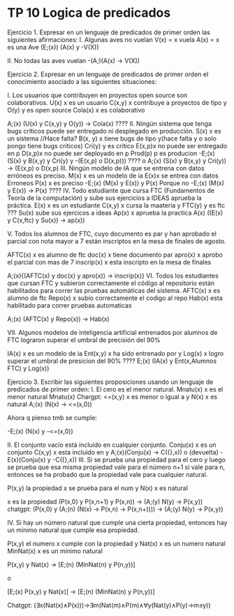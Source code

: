 # TP 10 Logica de predicados

Ejercicio 1.  Expresar en un lenguaje de predicados de primer orden las siguientes afirmaciones: 
I.  Algunas aves no vuelan 
V(x) = x vuela
A(x) = x es una Ave
(E;(x)) (A(x) y -V(X))

II.  No todas las aves vuelan
-(A;)(A(x) -> V(X))

Ejercicio 2. Expresar en un lenguaje de predicados de primer orden el conocimiento asociado a 
las siguientes situaciones: 

I.  Los usuarios que contribuyen en proyectos open source son colaborativos.
U(x) x es un usuario
C(x,y) x contribuye a proyectos de tipo y
O(y) y es open source
Cola(x) x es colaborativo

A;(x) (U(x) y C(x,y) y O(y)) -> Cola(x) ????
II.  Ningún sistema que tenga bugs críticos puede ser entregado ni desplegado en 
producción. 
S(x) x es un sistema //Hace falta?
B(x, y) x tiene bugs de tipo y(hace falta y o solo pongo tiene bugs criticos)
Cri(y) y es critico
E(x,p)x no puede ser entregado en p
D(x,p)x no puede ser deployado en p
Prod(p) p es producion
-E;(x) (S(x) y B(x,y) y Cri(y) y -(E(x,p) o D(x,p))) ????
o
A;(x) (S(x) y B(x,y) y Cri(y)) -> (E(x,p) o D(x,p)
III.  Ningún modelo de IA que se entrena con datos erróneos es preciso. 
M(x) x es un modelo de ia
E(x)x se entrea con datos Erroneos
P(x) x es preciso
-E;(x) (M(x)  y  E(x)) y P(x)
Porque no 
-E;(x) (M(x)  y  E(x)) -> P(x) ????
IV.  Todo estudiante que cursa FTC (Fundamentos de Teoría de la computación) y sube sus 
ejercicios a IDEAS aprueba la práctica. 
E(x) x es un estudiante
C(x,y) x cursa la maateria y
FTC(y) y es ftc ???
Su(x) sube sus ejercicos a ideas
Ap(x) x aprueba la practica
A(x) ((E(x) y C(x,ftc) y Su(x)) -> ap(x))


V.  Todos los alumnos de FTC, cuyo documento es par y han aprobado el parcial con nota mayor a 7 están inscriptos en la mesa de finales de agosto. 

AFTC(x) x es alumno de ftc
doc(x) x tiene documento par
apro(x) x aprobo el parcial con mas de 7
inscrip(x) x esta inscripto en la mesa de finales

A;(x){(AFTC(x) y doc(x) y apro(x)) -> inscrip(x)}
VI.  Todos los estudiantes que cursan  FTC y subieron correctamente el código al repositorio 
están habilitados para correr las pruebas automáticas del sistema. 
AFTC(x) x es alumno de ftc
Repo(x) x subio correctamente el codigo al repo
Hab(x) esta habilitado para correr pruebas automaticas

A;(x) (AFTC(x) y Repo(x)) -> Hab(x)


VII.  Algunos modelos de inteligencia artificial entrenados por alumnos de  FTC lograron superar el umbral de precisión del 90%

IA(x) x es un modelo de ia
Ent(x,y) x ha sido entrenado por y
Log(x) x logro superar el umbral de presicion del 90% ????
E;(x) (IA(x) y Ent(x,Alumnos FTC) y Log(x))


Ejercicio 3.  Escribir las siguientes proposiciones usando un lenguaje de predicados de primer 
orden: 
I.  El cero es el menor natural. 
Mnatu(x) x es el menor natural
Mnatu(x)
Chargpt:
<=(x,y) x es menor o igual a y
N(x) x es natural
A;(x) (N(x) -> <=(x,0)) 

Ahora q pienso tmb se cumple:

-E;(x) (N(x) y -<=(x,0))

II.  El conjunto vacío está incluido en cualquier conjunto. 
Conju(x) x es un conjunto
C(x,y) x esta incluido en y
A;(x)(Conju(x) -> C({},x))
o (devuelta)
-E(x)(Conju(x) y -C({},x))
III.  Si se prueba una propiedad para el cero y luego se prueba que esa misma propiedad vale para el número n+1 si vale para n, entonces se ha probado que la propiedad vale para cualquier natural.


P(x,y) la propiedad x se prueba para el num y
N(x) x es natural

x es la propiedad
(P(x,0) y P(x,n+1) y P(x,n)) -> (A;(y) N(y) -> P(x,y))
chatgpt:
(P(x,0) y (A;(n) (N(x) -> P(x,n) -> P(x,n+)))) -> (A;(y) N(y) -> P(x,y))


IV.  Si hay un número natural que cumple una cierta propiedad, entonces hay un mínimo natural que cumple esa propiedad.

P(x,y) el numero x cumple con la propiedad y
Nat(x) x es un numero natural
MinNat(x) x es un minimo natural

P(x,y) y Nat(x) -> [E;(n) (MinNat(n) y P(n,y))]

o

[E;(x) P(x,y) y Nat(x)] -> [E;(n) (MinNat(n) y P(n,y))]

Chatgpt:
(∃x(Nat(x)∧P(x)))→∃m(Nat(m)∧P(m)∧∀y(Nat(y)∧P(y)→m≤y))
